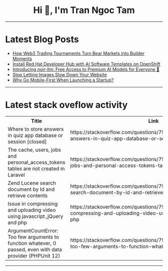 <h1 align="center">Hi 👋, I'm Tran Ngoc Tam</h1>

---

# Latest Blog Posts 
<!-- BLOG-POST-LIST:START -->
- [How Web3 Trading Tournaments Turn Bear Markets into Builder Moments](https://dev.to/iri_denis/how-web3-trading-tournaments-turn-bear-markets-into-builder-moments-1308)
- [Install Red Hat Developer Hub with AI Software Templates on OpenShift](https://dev.to/fortune-ndlovu/install-red-hat-developer-hub-with-ai-software-templates-on-openshift-162i)
- [Introducing noir-llm: Free Access to Premium AI Models for Everyone 🚀](https://dev.to/deviprasad_shetty_7bfe083/introducing-noir-llm-free-access-to-premium-ai-models-for-everyone-36jn)
- [Stop Letting Images Slow Down Your Website](https://dev.to/andreialba/stop-letting-images-slow-down-your-website-119j)
- [Why Go Mobile-First When Launching a Startup?](https://dev.to/freshtech/why-go-mobile-first-when-launching-a-startup-55mo)
<!-- BLOG-POST-LIST:END -->

---

# Latest stack oveflow activity
<table>
  <tr><th>Title</th><th>Link</th></tr>
  <!-- STACKOVERFLOW:START --><tr><td>Where to store answers in quiz app database or session [closed]</td><td>https://stackoverflow.com/questions/79590140/where-to-store-answers-in-quiz-app-database-or-session</td></tr><tr><td>The cache, users, jobs and personal_access_tokens tables are not created in Laravel</td><td>https://stackoverflow.com/questions/79590124/the-cache-users-jobs-and-personal-access-tokens-tables-are-not-created-in-lara</td></tr><tr><td>Zend Lucene search document by Id and retrieve contents</td><td>https://stackoverflow.com/questions/79590057/zend-lucene-search-document-by-id-and-retrieve-contents</td></tr><tr><td>Issue in compressing and uploading video using javascript.,jQuery and php</td><td>https://stackoverflow.com/questions/79589911/issue-in-compressing-and-uploading-video-using-javascript-jquery-and-php</td></tr><tr><td>ArgumentCountError: Too few arguments to function whatever, 0 passed, even with data provider &lpar;PHPUnit 12&rpar;</td><td>https://stackoverflow.com/questions/79589872/argumentcounterror-too-few-arguments-to-function-whatever-0-passed-even-with</td></tr><!-- STACKOVERFLOW:END -->
</table>

---


